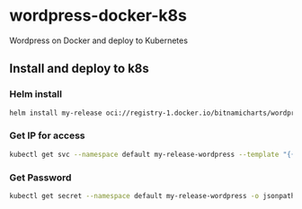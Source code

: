 # wordpress-docker-k8s
Wordpress on Docker and deploy to Kubernetes

## Install and deploy to k8s
### Helm install
```sh
helm install my-release oci://registry-1.docker.io/bitnamicharts/wordpress 
```
### Get IP for access
```sh
kubectl get svc --namespace default my-release-wordpress --template "{{ range (index .status.loadBalancer.ingress 0) }}{{.}}{{ end }}"
```
### Get Password 
```sh
kubectl get secret --namespace default my-release-wordpress -o jsonpath="{.data.wordpress-password}" | base64 --decode
```